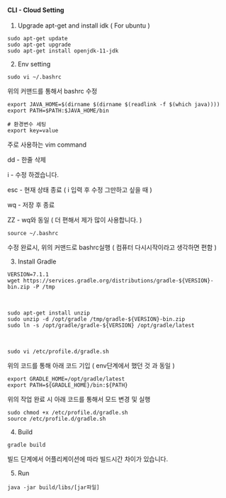 #### CLI - Cloud Setting

1. Upgrade apt-get and install idk ( For ubuntu )

```shell
sudo apt-get update
sudo apt-get upgrade
sudo apt-get install openjdk-11-jdk
```



2. Env setting

```shell
sudo vi ~/.bashrc
```

위의 커맨드를 통해서 bashrc 수정

```shell
export JAVA_HOME=$(dirname $(dirname $(readlink -f $(which java))))
export PATH=$PATH:$JAVA_HOME/bin

# 환경변수 세팅
export key=value
```

주로 사용하는 vim command

dd - 한줄 삭제

i - 수정 하겠습니다.

esc - 현재 상태 종료 ( i 입력 후 수정 그만하고 싶을 때 )

wq - 저장 후 종료

ZZ - wq와 동일 ( 더 편해서 제가 많이 사용합니다. )

```shell
source ~/.bashrc
```

수정 완료시, 위의 커맨드로 bashrc실행 ( 컴퓨터 다시시작이라고 생각하면 편함 )



3. Install Gradle

```shell
VERSION=7.1.1
wget https://services.gradle.org/distributions/gradle-${VERSION}-bin.zip -P /tmp
```

<br>

```shell
sudo apt-get install unzip
sudo unzip -d /opt/gradle /tmp/gradle-${VERSION}-bin.zip
sudo ln -s /opt/gradle/gradle-${VERSION} /opt/gradle/latest
```

<br>

```shell
sudo vi /etc/profile.d/gradle.sh
```

위의 코드를 통해 아래 코드 기입 ( env단계에서 했던 것 과 동일 )

```shell
export GRADLE_HOME=/opt/gradle/latest
export PATH=${GRADLE_HOME}/bin:${PATH}
```

위의 작업 완료 시 아래 코드를 통해서 모드 변경 및 실행

```shell
sudo chmod +x /etc/profile.d/gradle.sh
source /etc/profile.d/gradle.sh
```



4. Build

```shell
gradle build
```

빌드 단계에서 어플리케이션에 따라 빌드시간 차이가 있습니다.



5. Run

```shell
java -jar build/libs/[jar파일]
```

<br>